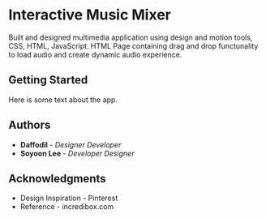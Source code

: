 
# Interactive Music Mixer

Built and designed multimedia application using design and motion tools, CSS, HTML, JavaScript.
HTML Page containing drag and drop functunality to load audio and create dynamic audio experience.

## Getting Started

Here is some text about the app.

## Authors

* **Daffodil** - *Designer* *Developer* 
* **Soyoon Lee** - *Developer* *Designer*



## Acknowledgments


*  Design Inspiration - Pinterest
*  Reference - incredibox.com
